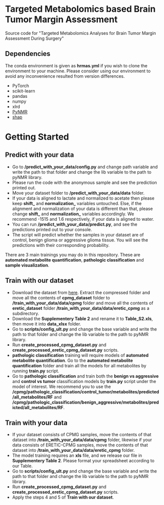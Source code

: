 # Targeted Metabolomics based Brain Tumor Margin Assessment

Source code for "Targeted Metabolomics Analyses for Brain Tumor Margin Assessment During Surgery"

## Dependencies 
The conda environment is given as **hrmas.yml** if you wish to clone the environment to your machine. Please consider using our environment to avoid any inconvenience resulted from version differences.
- PyTorch
- scikit-learn
- pandas
- numpy
- xlrd
- [PyNMR](https://github.com/bennomeier/pyNMR)
- [shap](https://github.com/slundberg/shap)

# Getting Started 
## Predict with your data
 - Go to **/predict_with_your_data/config.py** and change path variable and write the path to that folder and change the lib variable to the path to pyNMR library.
 - Please run the code with the anonymous sample and see the prediction printed out.
 - Move your dataset folder to **/predict_with_your_data/data** folder.
 - If your data is aligned to lactate and normalized to acetate then please keep **shift_** and **normalization_** variables untouched. Else, if the alignment and normalization of your data is different than that, please change **shift_** and **normalization_** variables accordingly. We recommend -1515 and 1.6 respectively, if your data is aligned to water.
 - You can run **/predict_with_your_data/predict.py**, and see the predictions printed out to your console.
 - The script will predict whether the samples in your dataset are of control, benign glioma or aggressive glioma tissue. You will see the predictions with their corresponding probability.


There are 3 main trainings you may do in this repository. These are **automated metabolite quantification**, **pathologic classification** and **sample visualization**.

## Train with our dataset
 - Download the dataset from [here](https://zenodo.org/record/5774947). Extract the compressed folder and move all the contents of **cpmg_dataset** folder to **/train_with_your_data/data/cpmg** folder and move all the contents of **eretic_dataset** folder **/train_with_your_data/data/eretic_cpmg** as a subdirectory.
 - Download the **Supplementery Table 2** and rename it to **Table_S2.xls**, then move it into **data_xlsx** folder.
 - Go to **scripts/config_ult.py** and change the base variable and write the path to that folder and change the lib variable to the path to pyNMR library.
 - Run **create_processed_cpmg_dataset.py** and **create_processed_eretic_cpmg_dataset.py** scripts.
 - **pathologic classification** training will require models of **automated metabolite quantification**. Go to the **automated metabolite quantification** folder and train all the models for all metabolites by running **train.py** script.
 - Go to **pathologic classification** and train both the **benign vs aggressive** and **control vs tumor** classification models by **train.py** script under the model of interest. We recommend you to use the **/cpmg/pathologic_classification/control_tumor/metabolites/predicted/all_metabolites/RF** and **/cpmg/pathologic_classification/benign_aggressive/metabolites/predicted/all_metabolites/RF**.


## Train with your data
 - If your dataset consists of CPMG samples, move the contents of that dataset into **/train_with_your_data/data/cpmg** folder, likewise if your data consists of ERETIC-CPMG samples, move the contents of that dataset into **/train_with_your_data/data/eretic_cpmg** folder.
 - The model training requires an **xls** file, and we release our file in **Supplementery Table 2**. Please format your spreadsheet according to our Table.
 - Go to **scripts/config_ult.py** and change the base variable and write the path to that folder and change the lib variable to the path to pyNMR library.
 - Run **create_processed_cpmg_dataset.py** and **create_processed_eretic_cpmg_dataset.py** scripts.
 - Apply the steps 4 and 5 of **Train with our dataset**.
 

 
